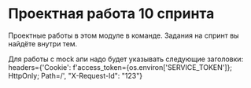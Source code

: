 # Проектная работа 10 спринта

Проектные работы в этом модуле в команде. Задания на спринт вы найдёте внутри тем.

Для работы с mock апи надо будет указывать следующие заголовки: headers={'Cookie': f'access_token={os.environ['SERVICE_TOKEN']}; HttpOnly; Path=/', "X-Request-Id": "123"}

